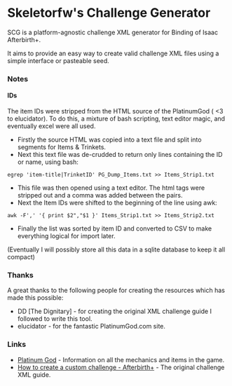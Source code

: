# Skeletorfw's Challenge Generator
SCG is a platform-agnostic challenge XML generator for Binding of Isaac Afterbirth+.

It aims to provide an easy way to create valid challenge XML files using a simple interface or pasteable seed.

### Notes
#### IDs
The item IDs were stripped from the HTML source of the PlatinumGod ( <3 to elucidator). To do this, a mixture of bash scripting, text editor magic, and eventually excel were all used.

* Firstly the source HTML was copied into a text file and split into segments for Items & Trinkets.
* Next this text file was de-crudded to return only lines containing the ID or name, using bash:
```shell
egrep 'item-title|TrinketID' PG_Dump_Items.txt >> Items_Strip1.txt
```

* This file was then opened using a text editor. The html tags were stripped out and a comma was added between the pairs.
* Next the Item IDs were shifted to the beginning of the line using awk:
```shell
awk -F',' '{ print $2","$1 }' Items_Strip1.txt >> Items_Strip2.txt
```
* Finally the list was sorted by item ID and converted to CSV to make everything logical for import later.

(Eventually I will possibly store all this data in a sqlite database to keep it all compact)

### Thanks
A great thanks to the following people for creating the resources which has made this possible:
* DD [The Dignitary] - for creating the original XML challenge guide I followed to write this tool.
* elucidator - for the fantastic PlatinumGod.com site.

### Links

* [Platinum God](http://platinumgod.co.uk/) - Information on all the mechanics and items in the game.
* [How to create a custom challenge - Afterbirth+](http://steamcommunity.com/sharedfiles/filedetails/?id=835061601) - The original challenge XML guide.